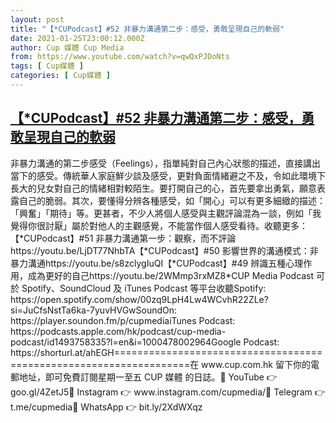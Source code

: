 ```yaml
---
layout: post
title: "【*CUPodcast】#52 非暴力溝通第二步：感受，勇敢呈現自己的軟弱"
date: 2021-01-25T23:00:12.000Z
author: Cup 媒體 Cup Media
from: https://www.youtube.com/watch?v=qwQxPJDoNts
tags: [ Cup媒體 ]
categories: [ Cup媒體 ]
---
```

<!--1611615612000-->
[【*CUPodcast】#52 非暴力溝通第二步：感受，勇敢呈現自己的軟弱](https://www.youtube.com/watch?v=qwQxPJDoNts)
------

<div>
非暴力溝通的第二步感受（Feelings），指單純對自己內心狀態的描述，直接講出當下的感受。傳統華人家庭鮮少談及感受，更對負面情緒避之不及，令如此環境下長大的兒女對自己的情緒相對較陌生。要打開自己的心，首先要拿出勇氣，願意表露自己的脆弱。其次，要懂得分辨各種感受，如「開心」可以有更多細緻的描述：「興奮」「期待」等。更甚者，不少人將個人感受與主觀評論混為一談，例如「我覺得你很討厭」屬於對他人的主觀感覺，不能當作個人感受看待。收聽更多：【*CUPodcast】#51 非暴力溝通第一步：觀察，而不評論https://youtu.be/LjDT77NhbTA【*CUPodcast】#50 影響世界的溝通模式：非暴力溝通https://youtu.be/s8zclygIuQI【*CUPodcast】#49 辨識五種心理作用，成為更好的自己https://youtu.be/2WMmp3rxMZ8*CUP Media Podcast 可於 Spotify、SoundCloud 及 iTunes Podcast 等平台收聽Spotify: https://open.spotify.com/show/00zq9LpH4Lw4WCvhR22ZLe?si=JuCfsNstTa6ka-7yuvHVGwSoundOn: https://player.soundon.fm/p/cupmediaiTunes Podcast: https://podcasts.apple.com/hk/podcast/cup-media-podcast/id1493758335?l=en&i=1000478002964Google Podcast: https://shorturl.at/ahEGH===================================================================在 www.cup.com.hk 留下你的電郵地址，即可免費訂閱星期一至五 CUP 媒體 的日誌。🎦 YouTube 👉 goo.gl/4ZetJ5📸 Instagram 👉 www.instagram.com/cupmedia/💬 Telegram 👉 t.me/cupmedia📣 WhatsApp 👉 bit.ly/2XdWXqz
</div>

